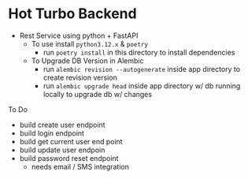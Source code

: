 # Hot Turbo Backend

* Rest Service using python + FastAPI
    * To use install `python3.12.x` & `poetry`
        * run `poetry install` in this directory to install dependencies
    * To Upgrade DB Version in Alembic
        * run `alembic revision --autogenerate` inside app directory to create revision version
        * run `alembic upgrade head` inside app directory w/ db running locally to upgrade db w/ changes

To Do
* build create user endpoint
* build login endpoint
* build get current user end point
* build update user endpoin
* build password reset endpoint
    * needs email / SMS integration

